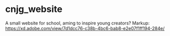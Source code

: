 # cnjg_website
A small website for school, aming to inspire young creators?
Markup: <https://xd.adobe.com/view/7d1dcc76-c38b-4bc6-bab8-e2e07f1ff194-284e/>
